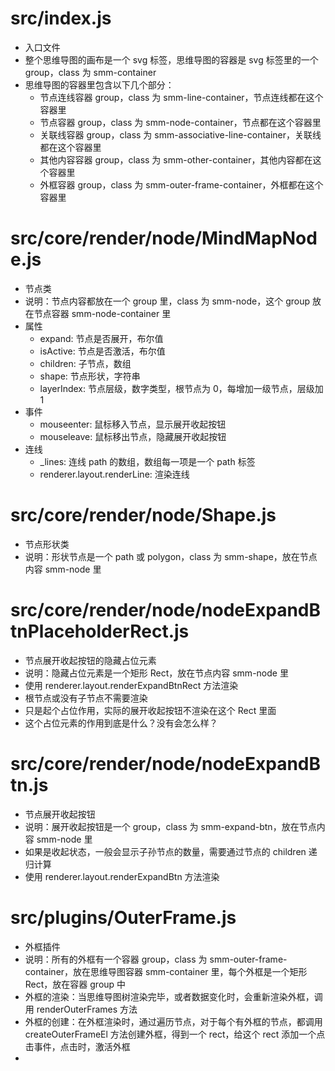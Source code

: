 # src/index.js
- 入口文件
- 整个思维导图的画布是一个 svg 标签，思维导图的容器是 svg 标签里的一个 group，class 为 smm-container
- 思维导图的容器里包含以下几个部分：
  - 节点连线容器 group，class 为 smm-line-container，节点连线都在这个容器里
  - 节点容器 group，class 为 smm-node-container，节点都在这个容器里
  - 关联线容器 group，class 为 smm-associative-line-container，关联线都在这个容器里
  - 其他内容容器 group，class 为 smm-other-container，其他内容都在这个容器里
  - 外框容器 group，class 为 smm-outer-frame-container，外框都在这个容器里

# src/core/render/node/MindMapNode.js
- 节点类
- 说明：节点内容都放在一个 group 里，class 为 smm-node，这个 group 放在节点容器 smm-node-container 里
- 属性
  - expand: 节点是否展开，布尔值
  - isActive: 节点是否激活，布尔值
  - children: 子节点，数组
  - shape: 节点形状，字符串
  - layerIndex: 节点层级，数字类型，根节点为 0，每增加一级节点，层级加 1
- 事件
  - mouseenter: 鼠标移入节点，显示展开收起按钮
  - mouseleave: 鼠标移出节点，隐藏展开收起按钮
- 连线
  - _lines: 连线 path 的数组，数组每一项是一个 path 标签
  - renderer.layout.renderLine: 渲染连线

# src/core/render/node/Shape.js
- 节点形状类
- 说明：形状节点是一个 path 或 polygon，class 为 smm-shape，放在节点内容 smm-node 里

# src/core/render/node/nodeExpandBtnPlaceholderRect.js
- 节点展开收起按钮的隐藏占位元素
- 说明：隐藏占位元素是一个矩形 Rect，放在节点内容 smm-node 里
- 使用 renderer.layout.renderExpandBtnRect 方法渲染
- 根节点或没有子节点不需要渲染
- 只是起个占位作用，实际的展开收起按钮不渲染在这个 Rect 里面
- 这个占位元素的作用到底是什么？没有会怎么样？

# src/core/render/node/nodeExpandBtn.js
- 节点展开收起按钮
- 说明：展开收起按钮是一个 group，class 为 smm-expand-btn，放在节点内容 smm-node 里
- 如果是收起状态，一般会显示子孙节点的数量，需要通过节点的 children 递归计算
- 使用 renderer.layout.renderExpandBtn 方法渲染

# src/plugins/OuterFrame.js
- 外框插件
- 说明：所有的外框有一个容器 group，class 为 smm-outer-frame-container，放在思维导图容器 smm-container 里，每个外框是一个矩形 Rect，放在容器 group 中
- 外框的渲染：当思维导图树渲染完毕，或者数据变化时，会重新渲染外框，调用 renderOuterFrames 方法
- 外框的创建：在外框渲染时，通过遍历节点，对于每个有外框的节点，都调用 createOuterFrameEl 方法创建外框，得到一个 rect，给这个 rect 添加一个点击事件，点击时，激活外框
- 